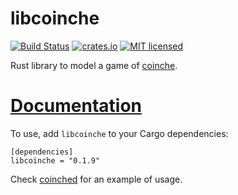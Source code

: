 libcoinche
==========

[![Build Status](https://travis-ci.org/Gyscos/coinched.svg?branch=master)](https://travis-ci.org/Gyscos/coinched)
[![crates.io](http://meritbadge.herokuapp.com/libcoinche)](https://crates.io/crates/libcoinche)
[![MIT licensed](https://img.shields.io/badge/license-MIT-blue.svg)](./LICENSE)


Rust library to model a game of [coinche](https://en.wikipedia.org/wiki/Coinche).

# [Documentation](http://gyscos.github.io/libcoinche/libcoinche/index.html)

To use, add `libcoinche` to your Cargo dependencies:
```
[dependencies]
libcoinche = "0.1.9"
```

Check [coinched](https://github.com/Gyscos/coinched) for an example of usage.
